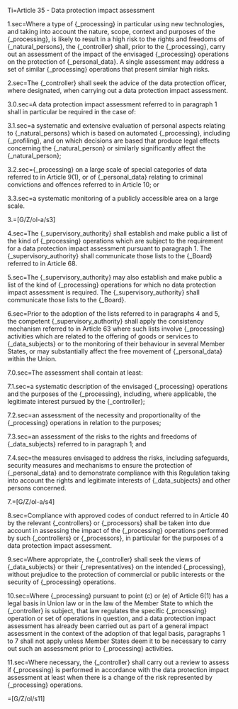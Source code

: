 Ti=Article 35 - Data protection impact assessment

1.sec=Where a type of {_processing} in particular using new technologies, and taking into account the nature, scope, context and purposes of the {_processing}, is likely to result in a high risk to the rights and freedoms of {_natural_persons}, the {_controller} shall, prior to the {_processing}, carry out an assessment of the impact of the envisaged {_processing} operations on the protection of {_personal_data}. A single assessment may address a set of similar {_processing} operations that present similar high risks.

2.sec=The {_controller} shall seek the advice of the data protection officer, where designated, when carrying out a data protection impact assessment.

3.0.sec=A data protection impact assessment referred to in paragraph 1 shall in particular be required in the case of:

3.1.sec=a systematic and extensive evaluation of personal aspects relating to {_natural_persons} which is based on automated {_processing}, including {_profiling}, and on which decisions are based that produce legal effects concerning the {_natural_person} or similarly significantly affect the {_natural_person};

3.2.sec={_processing} on a large scale of special categories of data referred to in Article 9(1), or of {_personal_data} relating to criminal convictions and offences referred to in Article 10; or

3.3.sec=a systematic monitoring of a publicly accessible area on a large scale.

3.=[G/Z/ol-a/s3]

4.sec=The {_supervisory_authority} shall establish and make public a list of the kind of {_processing} operations which are subject to the requirement for a data protection impact assessment pursuant to paragraph 1. The {_supervisory_authority} shall communicate those lists to the {_Board} referred to in Article 68.

5.sec=The {_supervisory_authority} may also establish and make public a list of the kind of {_processing} operations for which no data protection impact assessment is required. The {_supervisory_authority} shall communicate those lists to the {_Board}.

6.sec=Prior to the adoption of the lists referred to in paragraphs 4 and 5, the competent {_supervisory_authority} shall apply the consistency mechanism referred to in Article 63 where such lists involve {_processing} activities which are related to the offering of goods or services to {_data_subjects} or to the monitoring of their behaviour in several Member States, or may substantially affect the free movement of {_personal_data} within the Union.

7.0.sec=The assessment shall contain at least:

7.1.sec=a systematic description of the envisaged {_processing} operations and the purposes of the {_processing}, including, where applicable, the legitimate interest pursued by the {_controller};

7.2.sec=an assessment of the necessity and proportionality of the {_processing} operations in relation to the purposes;

7.3.sec=an assessment of the risks to the rights and freedoms of {_data_subjects} referred to in paragraph 1; and

7.4.sec=the measures envisaged to address the risks, including safeguards, security measures and mechanisms to ensure the protection of {_personal_data} and to demonstrate compliance with this Regulation taking into account the rights and legitimate interests of {_data_subjects} and other persons concerned.

7.=[G/Z/ol-a/s4]

8.sec=Compliance with approved codes of conduct referred to in Article 40 by the relevant {_controllers} or {_processors} shall be taken into due account in assessing the impact of the {_processing} operations performed by such {_controllers} or {_processors}, in particular for the purposes of a data protection impact assessment.

9.sec=Where appropriate, the {_controller} shall seek the views of {_data_subjects} or their {_representatives} on the intended {_processing}, without prejudice to the protection of commercial or public interests or the security of {_processing} operations.

10.sec=Where {_processing} pursuant to point (c) or (e) of Article 6(1) has a legal basis in Union law or in the law of the Member State to which the {_controller} is subject, that law regulates the specific {_processing} operation or set of operations in question, and a data protection impact assessment has already been carried out as part of a general impact assessment in the context of the adoption of that legal basis, paragraphs 1 to 7 shall not apply unless Member States deem it to be necessary to carry out such an assessment prior to {_processing} activities.

11.sec=Where necessary, the {_controller} shall carry out a review to assess if {_processing} is performed in accordance with the data protection impact assessment at least when there is a change of the risk represented by {_processing} operations.

=[G/Z/ol/s11]
